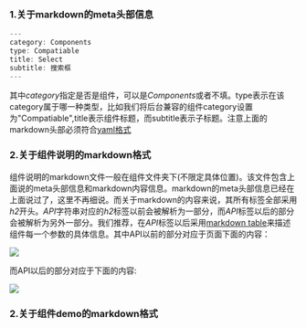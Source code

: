 ### 1.关于markdown的meta头部信息

```js
---
category: Components
type: Compatiable
title: Select
subtitle: 搜索框
---
```
其中*category*指定是否是组件，可以是*Components*或者不填。type表示在该category属于哪一种类型，比如我们将后台兼容的组件category设置为"Compatiable",title表示组件标题，而subtitle表示子标题。注意上面的markdown头部必须符合[yaml格式](http://baike.baidu.com/link?url=SJfUHyvXYlH-8IcmlCcoVoPbzb-Jvk7Jzy8ZuallsHj3wSjM9gBIUOq-kk1PN4VojffZ5nGzydj0g028wtawvq)

### 2.关于组件说明的markdown格式

组件说明的markdown文件一般在组件文件夹下(不限定具体位置)。该文件包含上面说的meta头部信息和markdown内容信息。markdown的meta头部信息已经在上面说过了，这里不再细说。而关于markdown的内容来说，其所有标签全部采用*h2*开头。*API*字符串对应的*h2*标签以前会被解析为一部分，而*API*标签以后的部分会被解析为另外一部分。我们推荐，在*API*标签以后采用[markdown table](http://www.tablesgenerator.com/markdown_tables#)来描述组件每一个参数的具体信息。其中API以前的部分对应于页面下面的内容：

![](../image/des.png)

而API以后的部分对应于下面的内容:

![](../image/api.png)


### 2.关于组件demo的markdown格式
